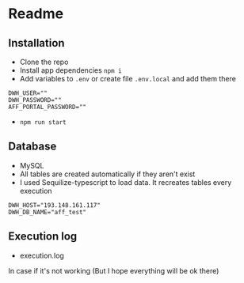 # Readme

## Installation
* Clone the repo
* Install app dependencies 
` npm i `
* Add variables to `.env` or create file `.env.local` and add them there

```
DWH_USER=""
DWH_PASSWORD=""
AFF_PORTAL_PASSWORD="" 
```

* `npm run start`

## Database
* MySQL
* All tables are created automatically if they aren't exist
* I used Sequilize-typescript to load data. It recreates tables every execution

```
DWH_HOST="193.148.161.117"
DWH_DB_NAME="aff_test"
```




## Execution log
* execution.log

In case if it's not working (But I hope everything will be ok there)